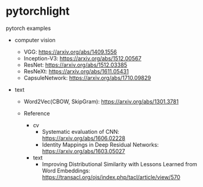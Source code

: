 # pytorchlight

pytorch examples




- computer vision
  - VGG: https://arxiv.org/abs/1409.1556
  - Inception-V3: https://arxiv.org/abs/1512.00567
  - ResNet: https://arxiv.org/abs/1512.03385
  - ResNeXt: https://arxiv.org/abs/1611.05431
  - CapsuleNetwork: https://arxiv.org/abs/1710.09829
  
- text
  - Word2Vec(CBOW, SkipGram): https://arxiv.org/abs/1301.3781
  

  - Reference
    - cv
      - Systematic evaluation of CNN: https://arxiv.org/abs/1606.02228
      - Identity Mappings in Deep Residual Networks: https://arxiv.org/abs/1603.05027
    - text
      - Improving Distributional Similarity with Lessons Learned from Word Embeddings: https://transacl.org/ojs/index.php/tacl/article/view/570